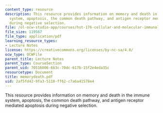 ```yaml
---
content_type: resource
description: This resource provides information on memory and death in the immune
  system, apoptosis, the common death pathway, and antigen receptor mediated apoptosis
  during negative selection.
file: /ol-ocw-studio-app/courses/hst-176-cellular-and-molecular-immunology-fall-2005/2af5fd429fa35118ff62c7a6a41578e4_memorydeath.pdf
file_size: 119567
file_type: application/pdf
learning_resource_types:
- Lecture Notes
license: https://creativecommons.org/licenses/by-nc-sa/4.0/
ocw_type: OCWFile
parent_title: Lecture Notes
parent_type: CourseSection
parent_uid: 70516006-6b3c-70dc-617b-15f2e4eda35c
resourcetype: Document
title: memorydeath.pdf
uid: 2af5fd42-9fa3-5118-ff62-c7a6a41578e4
---
```

This resource provides information on memory and death in the immune system, apoptosis, the common death pathway, and antigen receptor mediated apoptosis during negative selection.
